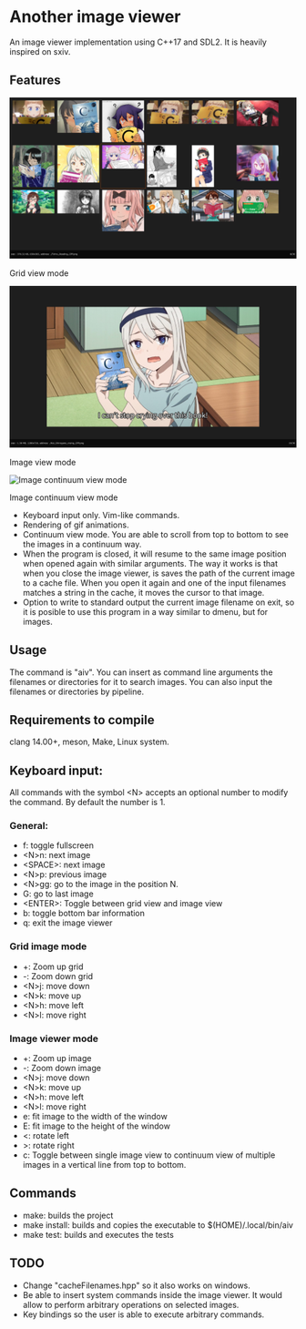 # Another image viewer
An image viewer implementation using C++17 and SDL2. It is heavily inspired on sxiv.

## Features
<div>
<img src="image0.png" alt="Grid view mode">
<p> Grid view mode</p>
</div>

<div>
<img src="image1.png" alt="Image view mode">
<p> Image view mode</p>
</div>

<div>
<img src="image2.gif" alt="Image continuum view mode" animated>
<p> Image continuum view mode </p>
</div>

- Keyboard input only. Vim-like commands.
- Rendering of gif animations.
- Continuum view mode. You are able to scroll from top to bottom to see the images in a continuum way.
- When the program is closed, it will resume to the same image position when opened again with similar arguments. The way it works is that when you close the image viewer, is saves the path of the current image to a cache file. When you open it again and one of the input filenames matches a string in the cache, it moves the cursor to that image.
- Option to write to standard output the current image filename on exit, so it is posible to use this program in a way similar to dmenu, but for images.


## Usage
The command is "aiv". You can insert as command line arguments the filenames or directories for it to search images. You can also input the filenames or directories by pipeline.

## Requirements to compile
clang 14.00+, meson, Make, Linux system.

## Keyboard input:
All commands with the symbol \<N\> accepts an optional number to modify the command. By default the number is 1.
### General:
- f: toggle fullscreen
- \<N\>n: next image
- \<SPACE\>: next image
- \<N\>p: previous image
- \<N\>gg: go to the image in the position N.
- G: go to last image
- \<ENTER\>: Toggle between grid view and image view
- b: toggle bottom bar information
- q: exit the image viewer
	
### Grid image mode
- +: Zoom up grid
- -: Zoom down grid
- \<N\>j: move down
- \<N\>k: move up
- \<N\>h: move left
- \<N\>l: move right
### Image viewer mode
- +: Zoom up image
- -: Zoom down image
- \<N\>j: move down
- \<N\>k: move up
- \<N\>h: move left
- \<N\>l: move right
- e: fit image to the width of the window
- E: fit image to the height of the window
- <: rotate left
- \>: rotate right
- c: Toggle between single image view to continuum view of multiple images in a vertical line from top to bottom.
	
## Commands
- make: builds the project
- make install: builds and copies the executable to $(HOME)/.local/bin/aiv
- make test: builds and executes the tests

## TODO
- Change "cacheFilenames.hpp" so it also works on windows.
- Be able to insert system commands inside the image viewer. It would allow to perform arbitrary operations on selected images.
- Key bindings so the user is able to execute arbitrary commands.
